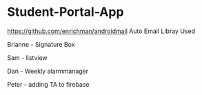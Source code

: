 # Student-Portal-App

https://github.com/enrichman/androidmail Auto Email Libray Used

Brianne - Signature Box

Sam - listview

Dan - Weekly alarmmanager

Peter - adding TA to firebase
